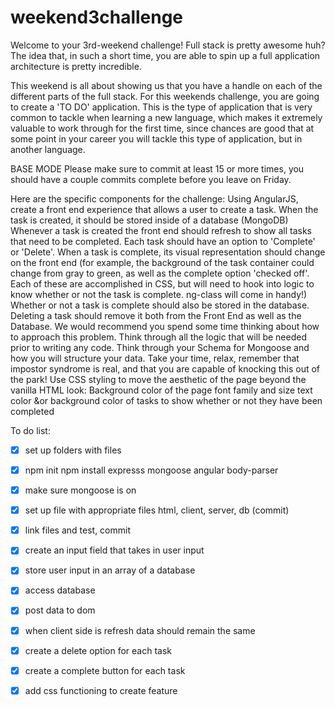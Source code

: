 # weekend3challenge

Welcome to your 3rd-weekend challenge! Full stack is pretty awesome huh? The idea that, in such a short time, you are able to spin up a full application architecture is pretty incredible.

This weekend is all about showing us that you have a handle on each of the different parts of the full stack. For this weekends challenge, you are going to create a 'TO DO' application. This is the type of application that is very common to tackle when learning a new language, which makes it extremely valuable to work through for the first time, since chances are good that at some point in your career you will tackle this type of application, but in another language.

BASE MODE
Please make sure to commit at least 15 or more times, you should have a couple commits complete before you leave on Friday.

Here are the specific components for the challenge:
Using AngularJS, create a front end experience that allows a user to create a task.
When the task is created, it should be stored inside of a database (MongoDB)
Whenever a task is created the front end should refresh to show all tasks that need to be completed.
Each task should have an option to 'Complete' or 'Delete'.
When a task is complete, its visual representation should change on the front end (for example, the background of the task container could change from gray to green, as well as the complete option 'checked off'. Each of these are accomplished in CSS, but will need to hook into logic to know whether or not the task is complete. ng-class will come in handy!)
Whether or not a task is complete should also be stored in the database.
Deleting a task should remove it both from the Front End as well as the Database.
We would recommend you spend some time thinking about how to approach this problem. Think through all the logic that will be needed prior to writing any code. Think through your Schema for Mongoose and how you will structure your data. Take your time, relax, remember that impostor syndrome is real, and that you are capable of knocking this out of the park!
Use CSS styling to move the aesthetic of the page beyond the vanilla HTML look:
Background color of the page
font family and size
text color &or background color of tasks to show whether or not they have been completed

To do list:
-[x] set up folders with files
-[x] npm init npm install expresss mongoose angular body-parser
-[x] make sure mongoose is on
-[x] set up file with appropriate files html, client, server, db (commit)
-[x] link files and test, commit
-[x] create an input field that takes in user input
-[x] store user input in an array of a database
-[x] access database
-[x] post data to dom
-[x] when client side is refresh data should remain the same
-[x] create a delete option for each task
-[x] create a complete button for each task
-[x] add css functioning to create feature


